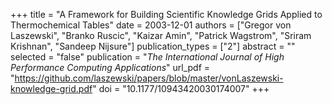 +++
title = "A Framework for Building Scientific Knowledge Grids Applied to Thermochemical Tables"
date = 2003-12-01
authors = ["Gregor von Laszewski", "Branko Ruscic", "Kaizar Amin", "Patrick Wagstrom", "Sriram Krishnan", "Sandeep Nijsure"]
publication_types = ["2"]
abstract = ""
selected = "false"
publication = "*The International Journal of High Performance Computing Applications*"
url_pdf = "https://github.com/laszewski/papers/blob/master/vonLaszewski-knowledge-grid.pdf"
doi = "10.1177/10943420030174007"
+++

